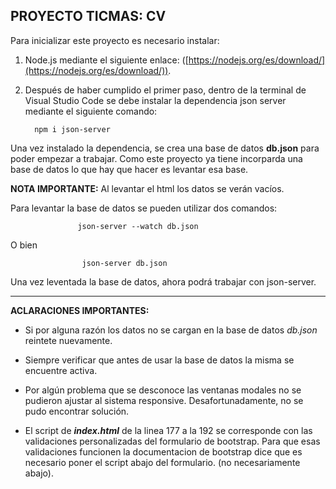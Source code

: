 ## PROYECTO TICMAS: CV

Para inicializar este proyecto es necesario instalar:
   1. Node.js mediante el siguiente enlace: ([https://nodejs.org/es/download/](https://nodejs.org/es/download/)).
   2. Después de haber cumplido el primer paso, dentro de la terminal de Visual Studio Code se debe instalar la dependencia json server mediante el siguiente comando:
   
            npm i json-server

Una vez instalado la dependencia, se crea una base de datos **db.json**  para poder empezar a trabajar. Como este proyecto ya tiene incorparda una base de datos lo que hay que hacer es levantar esa base.

**NOTA IMPORTANTE:** Al levantar el html los datos se verán vacíos. 

Para levantar la base de datos se pueden utilizar dos comandos:

                   json-server --watch db.json
O bien

                    json-server db.json

Una vez leventada la base de datos, ahora podrá trabajar con json-server.

------------

**ACLARACIONES IMPORTANTES:**

   - Si por alguna razón los datos no se cargan en la base de datos *db.json* reintete nuevamente. 
   
   - Siempre verificar que antes de usar la base de datos la misma se encuentre activa.
   
   - Por algún problema que se desconoce las ventanas modales no se pudieron ajustar al sistema responsive. Desafortunadamente, no se pudo encontrar solución.
   
   - El script de ***index.html*** de la linea 177 a la 192 se corresponde con las validaciones personalizadas del formulario de bootstrap. Para que esas validaciones funcionen la documentacion de bootstrap dice que es necesario poner el script abajo del formulario. (no necesariamente abajo).
